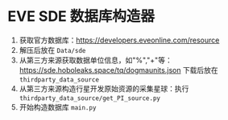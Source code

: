 # EVE SDE 数据库构造器

1. 获取官方数据库：https://developers.eveonline.com/resource
2. 解压后放在 `Data/sde`
2. 从第三方来源获取数据单位信息，如"%","+"等：https://sde.hoboleaks.space/tq/dogmaunits.json 下载后放在 `thirdparty_data_source`
3. 从第三方来源构造行星开发原始资源的采集星球：执行 `thirdparty_data_source/get_PI_source.py`
4. 开始构造数据库 `main.py`